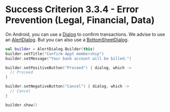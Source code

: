 # Success Criterion 3.3.4 - Error Prevention (Legal, Financial, Data)

On Android, you can use a [Dialog](https://developer.android.com/guide/topics/ui/dialogs) to confirm transactions. We advise to use an [AlertDialog](https://developer.android.com/reference/androidx/appcompat/app/AlertDialog). But you can also use a [BottomSheetDialog](https://developer.android.com/reference/com/google/android/material/bottomsheet/BottomSheetDialog).

```kotlin
val builder = AlertDialog.Builder(this)
builder.setTitle("Confirm Appt membership")
builder.setMessage("Your bank account will be billed.")

builder.setPositiveButton("Proceed") { dialog, which ->
  // Proceed
}

builder.setNegativeButton("Cancel") { dialog, which ->
  // Cancel
}

builder.show()
```
